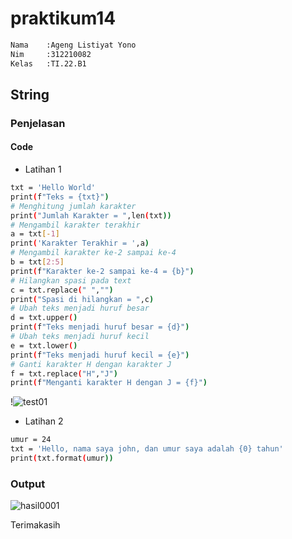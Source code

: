 # praktikum14


~~~bash
Nama    :Ageng Listiyat Yono
Nim     :312210082
Kelas   :TI.22.B1
~~~




## String

### Penjelasan

#### Code


- Latihan 1


~~~bash
txt = 'Hello World'
print(f"Teks = {txt}")
# Menghitung jumlah karakter
print("Jumlah Karakter = ",len(txt))
# Mengambil karakter terakhir
a = txt[-1]
print('Karakter Terakhir = ',a)
# Mengambil karakter ke-2 sampai ke-4
b = txt[2:5]
print(f"Karakter ke-2 sampai ke-4 = {b}")
# Hilangkan spasi pada text 
c = txt.replace(" ","")
print("Spasi di hilangkan = ",c)
# Ubah teks menjadi huruf besar
d = txt.upper()
print(f"Teks menjadi huruf besar = {d}")
# Ubah teks menjadi huruf kecil
e = txt.lower()
print(f"Teks menjadi huruf kecil = {e}")
# Ganti karakter H dengan karakter J
f = txt.replace("H","J")
print(f"Menganti karakter H dengan J = {f}")
~~~

!![test01](https://user-images.githubusercontent.com/115475428/212918101-ffcc563b-80d1-4f1c-a064-067db0183e26.png)











- Latihan 2


~~~bash
umur = 24
txt = 'Hello, nama saya john, dan umur saya adalah {0} tahun'
print(txt.format(umur))
~~~



### Output


![hasil0001](https://user-images.githubusercontent.com/115475428/212918561-023c24c8-b7c1-49dd-9766-0d1363ce6a44.png)










Terimakasih
